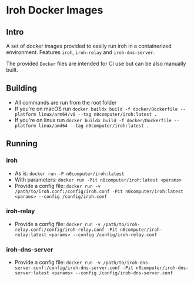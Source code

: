 # Iroh Docker Images

## Intro

A set of docker images provided to easily run iroh in a containerized environment.
Features `iroh`, `iroh-relay` and `iroh-dns-server`.

The provided `Docker` files are intended for CI use but can be also manually built.

## Building

- All commands are run from the root folder
- If you're on macOS run `docker buildx build -f docker/Dockerfile --platform linux/arm64/v8 --tag n0computer/iroh:latest .`
- If you're on linux run `docker buildx build -f docker/Dockerfile --platform linux/amd64 --tag n0computer/iroh:latest .`

## Running

### iroh

- As is: `docker run -P n0computer/iroh:latest`
- With parameters: `docker run -Pit n0computer/iroh:latest <params>`
- Provide a config file: `docker run -v /path/to/iroh.conf:/config/iroh.conf -Pit n0computer/iroh:latest <params> --config /config/iroh.conf`


### iroh-relay

- Provide a config file: `docker run -v /path/to/iroh-relay.conf:/config/iroh-relay.conf -Pit n0computer/iroh-relay:latest <params> --config /config/iroh-relay.conf`

### iroh-dns-server

- Provide a config file: `docker run -v /path/to/iroh-dns-server.conf:/config/iroh-dns-server.conf -Pit n0computer/iroh-dns-server:latest <params> --config /config/iroh-dns-server.conf`